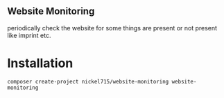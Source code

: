 Website Monitoring
------------------

periodically check the website for some things are present or not present like imprint etc.

Installation
============

    composer create-project nickel715/website-monitoring website-monitoring
